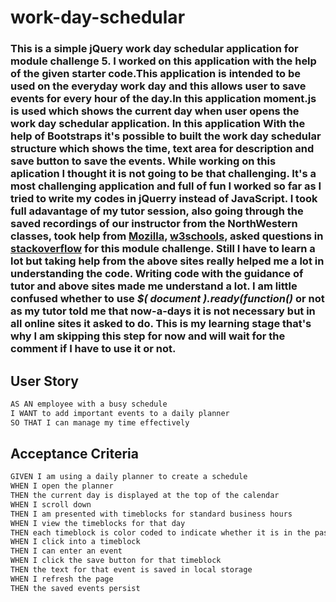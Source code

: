 # work-day-schedular

### This is a simple jQuery work day schedular application for module challenge 5. I worked on this application with the help of the given starter code.This application is intended to be used on the everyday work day and this allows user to save events for every hour of the day.In this application moment.js is used which shows the current day when user opens the work day schedular application. In this application With the help of Bootstraps it's possible to built the work day schedular structure which shows the time, text area for description and save button to save the events. While working on this aplication I thought it is not going to be that challenging. It's a most challenging application and full of fun I worked so far as I tried to write my codes in jQuerry instead of JavaScript. I took full adavantage of my tutor session, also going through the saved recordings of our instructor from the NorthWestern classes, took help from  [Mozilla]( https://developer.mozilla.org/en-US/docs/Web/JavaScript "dev.Mozilla"), [w3schools](https://www.w3schools.com/js/ "w3Schools"), asked questions in [stackoverflow](https://stackoverflow.com "stackoverflow.com") for this module challenge. Still I have to learn a lot but taking help from the above sites really helped me a lot in understanding the code. Writing code with the guidance of tutor and above sites made me understand a lot. I am little confused whether to use _$( document ).ready(function()_ or not as my tutor told me that now-a-days it is not necessary but in all online sites it asked to do. This is my learning stage that's why I am skipping this step for now and will wait for the comment if I have to use it or not. 


## User Story

```md
AS AN employee with a busy schedule
I WANT to add important events to a daily planner
SO THAT I can manage my time effectively
```

## Acceptance Criteria

```md
GIVEN I am using a daily planner to create a schedule
WHEN I open the planner
THEN the current day is displayed at the top of the calendar
WHEN I scroll down
THEN I am presented with timeblocks for standard business hours
WHEN I view the timeblocks for that day
THEN each timeblock is color coded to indicate whether it is in the past, present, or future
WHEN I click into a timeblock
THEN I can enter an event
WHEN I click the save button for that timeblock
THEN the text for that event is saved in local storage
WHEN I refresh the page
THEN the saved events persist
```